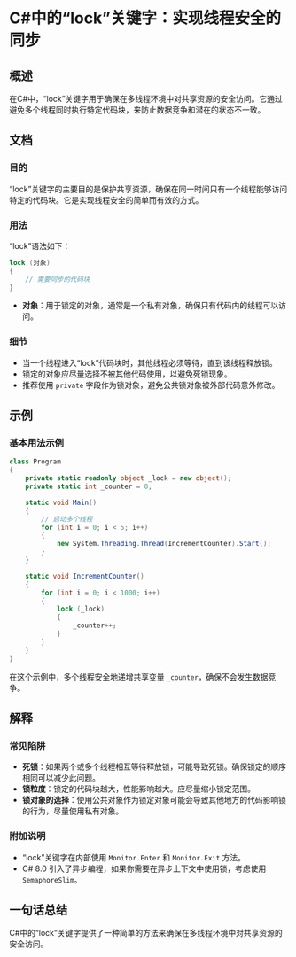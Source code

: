 <!--
Meta Description: # C#中的“lock”关键字：实现线程安全的同步 ## 概述 在C#中，“lock”关键字用于确保在多线程环境中对共享资源的安全访问。它通过避免多个线程同时执行特定代码块，来防止数据竞争和潜在的状态不一致。 ## 文档 ### 目的 “lock”关键字的主要目的是保护共享资源，确保在同一时间只有一...
Meta Keywords: lock, static, private, int, _counter
-->

# C#中的“lock”关键字：实现线程安全的同步

## 概述
在C#中，“lock”关键字用于确保在多线程环境中对共享资源的安全访问。它通过避免多个线程同时执行特定代码块，来防止数据竞争和潜在的状态不一致。

## 文档
### 目的
“lock”关键字的主要目的是保护共享资源，确保在同一时间只有一个线程能够访问特定的代码块。它是实现线程安全的简单而有效的方式。

### 用法
“lock”语法如下：
```csharp
lock (对象)
{
    // 需要同步的代码块
}
```
- **对象**：用于锁定的对象，通常是一个私有对象，确保只有代码内的线程可以访问。

### 细节
- 当一个线程进入“lock”代码块时，其他线程必须等待，直到该线程释放锁。
- 锁定的对象应尽量选择不被其他代码使用，以避免死锁现象。
- 推荐使用 `private` 字段作为锁对象，避免公共锁对象被外部代码意外修改。

## 示例
### 基本用法示例
```csharp
class Program
{
    private static readonly object _lock = new object();
    private static int _counter = 0;

    static void Main()
    {
        // 启动多个线程
        for (int i = 0; i < 5; i++)
        {
            new System.Threading.Thread(IncrementCounter).Start();
        }
    }

    static void IncrementCounter()
    {
        for (int i = 0; i < 1000; i++)
        {
            lock (_lock)
            {
                _counter++;
            }
        }
    }
}
```
在这个示例中，多个线程安全地递增共享变量 `_counter`，确保不会发生数据竞争。

## 解释
### 常见陷阱
- **死锁**：如果两个或多个线程相互等待释放锁，可能导致死锁。确保锁定的顺序相同可以减少此问题。
- **锁粒度**：锁定的代码块越大，性能影响越大。应尽量缩小锁定范围。
- **锁对象的选择**：使用公共对象作为锁定对象可能会导致其他地方的代码影响锁的行为，尽量使用私有对象。

### 附加说明
- “lock”关键字在内部使用 `Monitor.Enter` 和 `Monitor.Exit` 方法。
- C# 8.0 引入了异步编程，如果你需要在异步上下文中使用锁，考虑使用 `SemaphoreSlim`。

## 一句话总结
C#中的“lock”关键字提供了一种简单的方法来确保在多线程环境中对共享资源的安全访问。